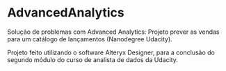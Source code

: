# AdvancedAnalytics
Solução de problemas com Advanced Analytics: Projeto prever as vendas para um catálogo de lançamentos (Nanodegree Udacity).

Projeto feito utilizando o software Alteryx Designer, para a conclusão do segundo módulo do curso de analista de dados da Udacity.

